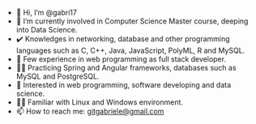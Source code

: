 - 👋 Hi, I’m @gabri17
- 🌱 I’m currently involved in Computer Science Master course, deeping into Data Science.
- ✔️ Knowledges in networking, database and other programming languages such as C, C++, Java, JavaScript, PolyML, R and MySQL.
- 🧳 Few experience in web programming as full stack developer.
- 🧗‍♂️ Practicing Spring and Angular frameworks, databases such as MySQL and PostgreSQL.
- 📖 Interested in web programming, software developing and data science.
- 👍🏻 Familiar with Linux and Windows environment.
- 📫 How to reach me: gitgabriele@gmail.com

<!---
gabri17/gabri17 is a ✨ special ✨ repository because its `README.md` (this file) appears on your GitHub profile.
You can click the Preview link to take a look at your changes.
--->
